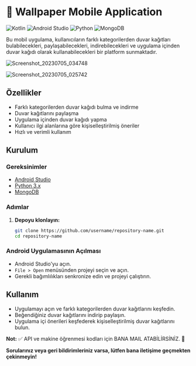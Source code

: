 # 🌟 Wallpaper Mobile Application

![Kotlin](https://img.shields.io/badge/Kotlin-7F52FF?logo=kotlin&logoColor=white)
![Android Studio](https://img.shields.io/badge/Android%20Studio-3DDC84?logo=android-studio&logoColor=white)
![Python](https://img.shields.io/badge/Python-3776AB?logo=python&logoColor=white)
![MongoDB](https://img.shields.io/badge/MongoDB-47A248?logo=mongodb&logoColor=white)

Bu mobil uygulama, kullanıcıların farklı kategorilerden duvar kağıtları bulabilecekleri, paylaşabilecekleri, indirebilecekleri ve uygulama içinden duvar kağıdı olarak kullanabilecekleri bir platform sunmaktadır.

![Screenshot_20230705_034748](https://github.com/AgahuseynSafarzade/Wallpaper-App/assets/149402548/ae320612-1e40-4560-a67b-f172f357af28)

![Screenshot_20230705_025742](https://github.com/AgahuseynSafarzade/Wallpaper-App/assets/149402548/5746c502-cab8-4b82-aa80-9a16c89c05a4)

## Özellikler

- Farklı kategorilerden duvar kağıdı bulma ve indirme
- Duvar kağıtlarını paylaşma
- Uygulama içinden duvar kağıdı yapma
- Kullanıcı ilgi alanlarına göre kişiselleştirilmiş öneriler
- Hızlı ve verimli kullanım

## Kurulum

### Gereksinimler

- [Android Studio](https://developer.android.com/studio)
- [Python 3.x](https://www.python.org/)
- [MongoDB](https://www.mongodb.com/)

### Adımlar

1. **Depoyu klonlayın:**
   ```bash
   git clone https://github.com/username/repository-name.git
   cd repository-name
   
### Android Uygulamasının Açılması

- Android Studio'yu açın.
- `File > Open` menüsünden projeyi seçin ve açın.
- Gerekli bağımlılıkları senkronize edin ve projeyi çalıştırın.

## Kullanım

- Uygulamayı açın ve farklı kategorilerden duvar kağıtlarını keşfedin.
- Beğendiğiniz duvar kağıtlarını indirip paylaşın.
- Uygulama içi önerileri keşfederek kişiselleştirilmiş duvar kağıtlarını bulun.

**Not:**
✅ API ve makine öğrenmesi kodları için BANA MAIL ATABİLİRSİNİZ. 📧

**Sorularınız veya geri bildirimleriniz varsa, lütfen bana iletişime geçmekten çekinmeyin!**
